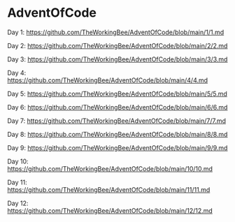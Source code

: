 # AdventOfCode
Day 1: https://github.com/TheWorkingBee/AdventOfCode/blob/main/1/1.md

Day 2: https://github.com/TheWorkingBee/AdventOfCode/blob/main/2/2.md 

Day 3: https://github.com/TheWorkingBee/AdventOfCode/blob/main/3/3.md 

Day 4: https://github.com/TheWorkingBee/AdventOfCode/blob/main/4/4.md 

Day 5: https://github.com/TheWorkingBee/AdventOfCode/blob/main/5/5.md

Day 6: https://github.com/TheWorkingBee/AdventOfCode/blob/main/6/6.md

Day 7: https://github.com/TheWorkingBee/AdventOfCode/blob/main/7/7.md

Day 8: https://github.com/TheWorkingBee/AdventOfCode/blob/main/8/8.md

Day 9: https://github.com/TheWorkingBee/AdventOfCode/blob/main/9/9.md

Day 10: https://github.com/TheWorkingBee/AdventOfCode/blob/main/10/10.md

Day 11: https://github.com/TheWorkingBee/AdventOfCode/blob/main/11/11.md

Day 12: https://github.com/TheWorkingBee/AdventOfCode/blob/main/12/12.md
